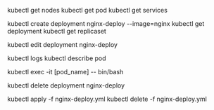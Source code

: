 kubectl get nodes
kubectl get pod
kubectl get services

kubectl create deployment nginx-deploy --image=nginx
kubectl get deployment
kubectl get replicaset

kubectl edit deployment nginx-deploy

kubectl logs
kubectl describe pod

kubectl exec -it [pod_name] -- bin/bash

kubectl delete deployment nginx-deploy

kubectl apply -f nginx-deploy.yml
kubectl delete -f nginx-deploy.yml